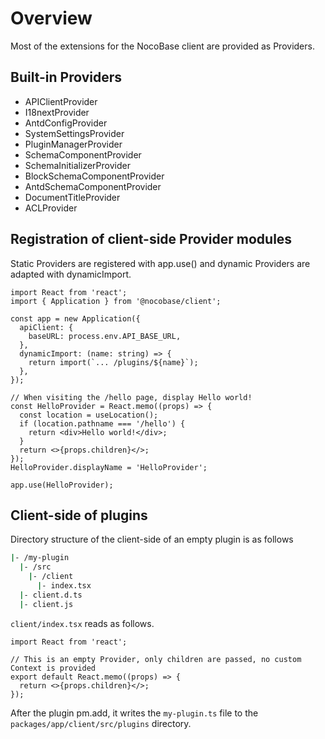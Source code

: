 # Overview

Most of the extensions for the NocoBase client are provided as Providers.

## Built-in Providers

- APIClientProvider
- I18nextProvider
- AntdConfigProvider
- SystemSettingsProvider
- PluginManagerProvider
- SchemaComponentProvider
- SchemaInitializerProvider
- BlockSchemaComponentProvider
- AntdSchemaComponentProvider
- DocumentTitleProvider
- ACLProvider

## Registration of client-side Provider modules

Static Providers are registered with app.use() and dynamic Providers are adapted with dynamicImport.

```tsx | pure
import React from 'react';
import { Application } from '@nocobase/client';

const app = new Application({
  apiClient: {
    baseURL: process.env.API_BASE_URL,
  },
  dynamicImport: (name: string) => {
    return import(`... /plugins/${name}`);
  },
});

// When visiting the /hello page, display Hello world!
const HelloProvider = React.memo((props) => {
  const location = useLocation();
  if (location.pathname === '/hello') {
    return <div>Hello world!</div>;
  }
  return <>{props.children}</>;
});
HelloProvider.displayName = 'HelloProvider';

app.use(HelloProvider);
```

## Client-side of plugins

Directory structure of the client-side of an empty plugin is as follows

```bash
|- /my-plugin
  |- /src
    |- /client
      |- index.tsx
  |- client.d.ts
  |- client.js
```

`client/index.tsx` reads as follows.

```tsx | pure
import React from 'react';

// This is an empty Provider, only children are passed, no custom Context is provided
export default React.memo((props) => {
  return <>{props.children}</>;
});
```

After the plugin pm.add, it writes the `my-plugin.ts` file to the `packages/app/client/src/plugins` directory.
